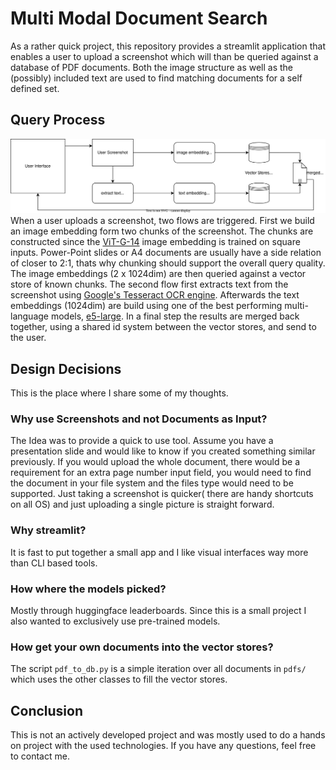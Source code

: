# Multi Modal Document Search

As a rather quick project, this repository provides a streamlit application that enables a user to upload a screenshot which will than be queried against a database of PDF documents. Both the image structure as well as the (possibly) included text are used to find matching documents for a self defined set.

## Query Process
![Flow chart of query process](query_flow.svg)
When a user uploads a screenshot, two flows are triggered. First we build an image embedding form two chunks of the screenshot. The chunks are constructed since the [ViT-G-14](https://huggingface.co/laion/CLIP-ViT-g-14-laion2B-s12B-b42K) image embedding is trained on square inputs. Power-Point slides or A4 documents are usually have a side relation of closer to 2:1, thats why chunking should support the overall query quality. The image embeddings (2 x 1024dim) are then queried against a vector store of known chunks. The second flow first extracts text from the screenshot using [Google's Tesseract OCR engine](https://github.com/tesseract-ocr/tesseract). Afterwards the text embeddings (1024dim) are build using one of the best performing multi-language models, [e5-large](https://huggingface.co/intfloat/multilingual-e5-large). In a final step the results are merged back together, using a shared id system between the vector stores, and send to the user.

## Design Decisions
This is the place where I share some of my thoughts.
### Why use Screenshots and not Documents as Input?
The Idea was to provide a quick to use tool. Assume you have a presentation slide and would like to know if you created something similar previously. If you would upload the whole document, there would be a requirement for an extra page number input field, you would need to find the document in your file system and the files type would need to be supported. Just taking a screenshot is quicker( there are handy shortcuts on all OS) and just uploading a single picture is straight forward.
### Why streamlit?
It is fast to put together a small app and I like visual interfaces way more than CLI based tools.
### How where the models picked?
Mostly through huggingface leaderboards. Since this is a small project I also wanted to exclusively use pre-trained models.
### How get your own documents into the vector stores?
The script `pdf_to_db.py` is a simple iteration over all documents in `pdfs/` which uses the other classes to fill the vector stores. 

## Conclusion
This is not an actively developed project and was mostly used to do a hands on project with the used technologies. If you have any questions, feel free to contact me.